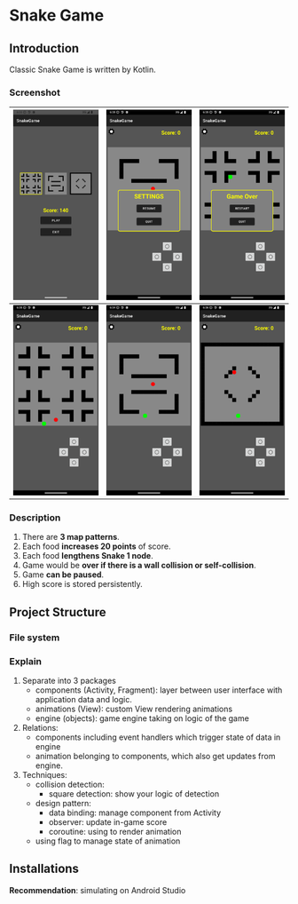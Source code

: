 # Snake Game

## Introduction
Classic Snake Game is written by Kotlin.
### Screenshot
| ![Image 1](screenshot/start.png) | ![Image 2](screenshot/idle.png) | ![Image 3](screenshot/over.png) |
|-------------------------|-------------------------|-------------------------|  
| ![Image 1](screenshot/map_0.png) | ![Image 2](screenshot/map_1.png) | ![Image 3](screenshot/map_2.png) |

### Description
1. There are **3 map patterns**.
2. Each food **increases 20 points** of score.
3. Each food **lengthens Snake 1 node**.
4. Game would be **over if there is a wall collision or self-collision**.
5. Game **can be paused**.
6. High score is stored persistently.
## Project Structure
### File system
### Explain    
1. Separate into 3 packages
    - components (Activity, Fragment): layer between user interface with application data and logic.
    - animations (View): custom View rendering animations
    - engine (objects): game engine taking on logic of the game
2. Relations:
    - components including event handlers which trigger state of data in engine
    - animation belonging to components, which also get updates from engine.
3. Techniques:
    - collision detection:
        - square detection:
                show your logic of detection
    - design pattern:
        - data binding: manage component from Activity
        - observer: update in-game score
        - coroutine: using to render animation
    - using flag to manage state of animation
## Installations
**Recommendation**: simulating on Android Studio
